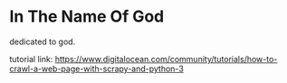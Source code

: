 # In The Name Of God

dedicated to god.

tutorial link: https://www.digitalocean.com/community/tutorials/how-to-crawl-a-web-page-with-scrapy-and-python-3
